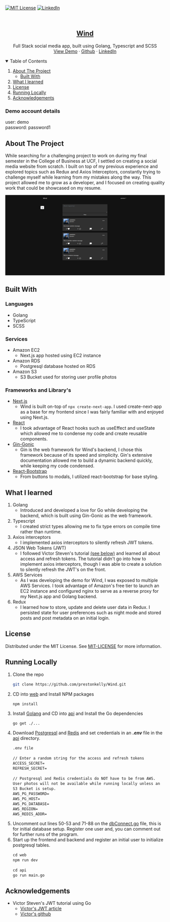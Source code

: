[comment]: <> (README Template --> https://github.com/othneildrew/Best-README-Template)



<!-- PROJECT SHIELDS -->
[![MIT License][license-shield]][license-url]
[![LinkedIn][linkedin-shield]][linkedin-url]



<!-- PROJECT LOGO -->
<br />
<p align="center">
  <h2 align="center">
    <a align="center" href="http://ec2-34-207-154-73.compute-1.amazonaws.com">Wind</a>
  </h2>

  <p align="center">
    Full Stack social media app, built using Golang, Typescript and SCSS
    <br />
    <a href="http://ec2-34-207-154-73.compute-1.amazonaws.com">View Demo</a>
    ·
    <a href="https://github.com/prestonkelly">Github</a>
    ·
    <a href="https://www.linkedin.com/in/prestonkelly1/">LinkedIn</a>
  </p>
</p>



<!-- TABLE OF CONTENTS -->
<details open="open">
  <summary>Table of Contents</summary>
  <ol>
    <li>
      <a href="#about-the-project">About The Project</a>
      <ul>
        <li><a href="#built-with">Built With</a></li>
      </ul>
    </li>
    <li><a href="#what-i-learned">What I learned</a></li>
    <li><a href="#license">License</a></li>
    <li><a href="#running-locally">Running Locally</a></li>
    <li><a href="#acknowledgements">Acknowledgements</a></li>
  </ol>
</details>

### Demo account details
user: demo
</br>
password: password1

<!-- ABOUT THE PROJECT -->
## About The Project

While searching for a challenging project to work on during my final semester in the College of Business at UCF, I settled on creating a social media website from scratch. I built on top of my previous experience and explored topics such as Redux and Axios Interceptors, constantly trying to challenge myself while learning from my mistakes along the way. This project allowed me to grow as a developer, and I focused on creating quality work that could be showcased on my resume.

[![Product Screen Shot][product-screenshot]](http://ec2-34-207-154-73.compute-1.amazonaws.com)


## Built With

### Languages
* Golang
* TypeScript
* SCSS

### Services
* Amazon EC2
  * Next.js app hosted using EC2 instance
* Amazon RDS
  * Postgresql database hosted on RDS
* Amazon S3
  * S3 Bucket used for storing user profile photos
  
### Frameworks and Library's
* [Next.js](https://nextjs.org/)
  * Wind is built on-top of `npx create-next-app`. I used create-next-app as a base for my frontend since I was fairly familiar with and enjoyed using Next.js. 
* [React](https://reactjs.org/)
  * I took advantage of React hooks such as useEffect and useState which allowed me to condense my code and create reusable components. 
* [Gin-Gonic](https://github.com/gin-gonic)
  * Gin is the web framework for Wind's backend, I chose this framework because of its speed and simplicity. Gin's extensive documentation allowed me to build a dynamic backend quickly, while keeping my code condensed.
* [React-Bootstrap](https://react-bootstrap.github.io/)
  * From buttons to modals, I utilized react-bootstrap for base styling.


<!-- WHAT I LEARNED -->
## What I learned

1. Golang
   * Introduced and developed a love for Go while developing the backend, which is built using Gin-Gonic as the web framework.
2. Typescript
   * I created strict types allowing me to fix type errors on compile time rather than runtime.
3. Axios interceptors
   * I implemented axios interceptors to silently refresh JWT tokens.
4. JSON Web Tokens (JWT)
   * I followed Victor Steven's tutorial [(see below)](#Acknowledgements) and learned all about access and refresh tokens. The tutorial didn't go into how to implement axios interceptors, though I was able to create a solution to silently refresh the JWT's on the front.
5. AWS Services
   * As I was developing the demo for Wind, I was exposed to multiple AWS Services. I took advantage of Amazon's free tier to launch an EC2 instance and configured nginx to serve as a reverse proxy for my Next.js app and Golang backend.
6. Redux
   * I learned how to store, update and delete user data in Redux. I persisted state for user preferences such as night mode and stored posts and post metadata on an initial login.

<!-- LICENSE -->
## License

Distributed under the MIT License. See [MIT-LICENSE](https://github.com/git/git-scm.com/blob/master/MIT-LICENSE.txt) for more information.

<!-- RUNNING LOCALLY -->
## Running Locally

1. Clone the repo
   ```sh
   git clone https://github.com/prestonkelly/Wind.git
   ```
2. CD into [web](https://github.com/prestonkelly/Wind/tree/master/web) and Install NPM packages
   ```sh
   npm install
   ```
3. Install [Golang](https://golang.org/dl/) and CD into [api](https://github.com/prestonkelly/Wind/tree/master/api) and Install the Go dependencies
    ```
    go get ./...
    ```
4. Download [Postgresql](https://www.postgresql.org/download/) and [Redis](https://redis.io/download) and set credentials in an ***.env*** file in the [api](https://github.com/prestonkelly/Wind/tree/master/web) directory.
   ```
   .env file
   
   // Enter a random string for the access and refresh tokens
   ACCESS_SECRET=
   REFRESH_SECRET=
   
   // Postgresql and Redis credentials do NOT have to be from AWS. User photos will not be available while running locally unless an S3 Bucket is setup.
   AWS_PG_PASSWORD=
   AWS_PG_HOST=
   AWS_PG_DATABASE=
   AWS_REGION=
   AWS_REDIS_ADDR=
   ```
5. Uncomment out lines 50-53 and 71-88 on the [dbConnect.go](https://github.com/prestonkelly/Wind/blob/master/api/controllers/dbConnect.go) file, this is for initial database setup. Register one user and, you can comment out for further runs of the program.
6. Start up the frontend and backend and register an initial user to initialize postgresql tables.
   ```
   cd web
   npm run dev
   
   cd api 
   go run main.go 
   ```

<!-- ACKNOWLEDGEMENTS -->
## Acknowledgements
* Victor Steven's JWT tutorial using Go
  * [Victor's JWT article](https://learn.vonage.com/blog/2020/03/13/using-jwt-for-authentication-in-a-golang-application-dr/)
  * [Victor's github](https://github.com/victorsteven)





<!-- MARKDOWN LINKS & IMAGES -->
<!-- https://www.markdownguide.org/basic-syntax/#reference-style-links -->
[license-shield]: https://img.shields.io/github/license/othneildrew/Best-README-Template.svg?style=for-the-badge
[license-url]: https://github.com/git/git-scm.com/blob/main/MIT-LICENSE.txt
[linkedin-shield]: https://img.shields.io/badge/-LinkedIn-black.svg?style=for-the-badge&logo=linkedin&colorB=555
[linkedin-url]: https://www.linkedin.com/in/prestonkelly1/
[product-screenshot]: ./readmePhotos/demo1.png
